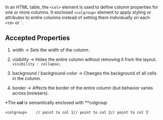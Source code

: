 In an HTML table, the `<col>` element is used to define column properties for one or more columns. It enclosed `<colgroup>` element to apply styling or attributes to entire columns instead of setting them individually on each `<td>` or `<th>.


## Accepted Properties

1. width → Sets the width of the column.

2. visibility → Hides the entire column without removing it from the layout. `visibility : collapse;`

3. background / background-color → Changes the background of all cells in the column.

4. border → Affects the border of the entire column (but behavior varies across browsers).

*The **col** is semantically enclosed with **colgroup

`<colgroup>
  `<col>`
  `<col>`
  `<col>`
      `<tr>` // point to col 1
      `<tr>` // point to col 2
      `<tr>` // point to col 3
`</colgroup>`